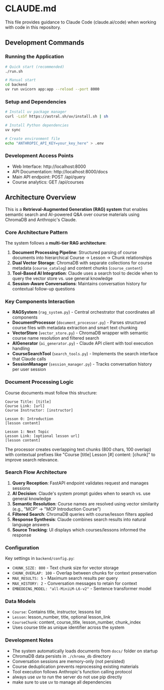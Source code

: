 # CLAUDE.md

This file provides guidance to Claude Code (claude.ai/code) when working with code in this repository.

## Development Commands

### Running the Application
```bash
# Quick start (recommended)
./run.sh

# Manual start
cd backend
uv run uvicorn app:app --reload --port 8000
```

### Setup and Dependencies
```bash
# Install uv package manager
curl -LsSf https://astral.sh/uv/install.sh | sh

# Install Python dependencies
uv sync

# Create environment file
echo "ANTHROPIC_API_KEY=your_key_here" > .env
```

### Development Access Points
- Web Interface: http://localhost:8000
- API Documentation: http://localhost:8000/docs
- Main API endpoint: POST /api/query
- Course analytics: GET /api/courses

## Architecture Overview

This is a **Retrieval-Augmented Generation (RAG) system** that enables semantic search and AI-powered Q&A over course materials using ChromaDB and Anthropic's Claude.

### Core Architecture Pattern

The system follows a **multi-tier RAG architecture**:

1. **Document Processing Pipeline**: Structured parsing of course documents into hierarchical Course → Lesson → Chunk relationships
2. **Dual Vector Storage**: ChromaDB with separate collections for course metadata (`course_catalog`) and content chunks (`course_content`)
3. **Tool-Based AI Integration**: Claude uses a search tool to decide when to query the vector store vs. use general knowledge
4. **Session-Aware Conversations**: Maintains conversation history for contextual follow-up questions

### Key Components Interaction

- **RAGSystem** (`rag_system.py`) - Central orchestrator that coordinates all components
- **DocumentProcessor** (`document_processor.py`) - Parses structured course files with metadata extraction and smart text chunking
- **VectorStore** (`vector_store.py`) - ChromaDB wrapper with semantic course name resolution and filtered search
- **AIGenerator** (`ai_generator.py`) - Claude API client with tool execution handling
- **CourseSearchTool** (`search_tools.py`) - Implements the search interface that Claude calls
- **SessionManager** (`session_manager.py`) - Tracks conversation history per user session

### Document Processing Logic

Course documents must follow this structure:
```
Course Title: [title]
Course Link: [url]  
Course Instructor: [instructor]

Lesson 0: Introduction
[lesson content]

Lesson 1: Next Topic
Lesson Link: [optional lesson url]
[lesson content]
```

The processor creates overlapping text chunks (800 chars, 100 overlap) with contextual prefixes like "Course [title] Lesson [#] content: [chunk]" to improve search relevance.

### Search Flow Architecture

1. **Query Reception**: FastAPI endpoint validates request and manages sessions
2. **AI Decision**: Claude's system prompt guides when to search vs. use general knowledge
3. **Semantic Resolution**: Course names are resolved using vector similarity (e.g., "MCP" → "MCP Introduction Course")
4. **Filtered Search**: ChromaDB queries with course/lesson filters applied
5. **Response Synthesis**: Claude combines search results into natural language answers
6. **Source Tracking**: UI displays which courses/lessons informed the response

### Configuration

Key settings in `backend/config.py`:
- `CHUNK_SIZE: 800` - Text chunk size for vector storage
- `CHUNK_OVERLAP: 100` - Overlap between chunks for context preservation
- `MAX_RESULTS: 5` - Maximum search results per query
- `MAX_HISTORY: 2` - Conversation messages to retain for context
- `EMBEDDING_MODEL: "all-MiniLM-L6-v2"` - Sentence transformer model

### Data Models

- `Course`: Contains title, instructor, lessons list
- `Lesson`: lesson_number, title, optional lesson_link  
- `CourseChunk`: content, course_title, lesson_number, chunk_index
- Uses course title as unique identifier across the system

### Development Notes

- The system automatically loads documents from `docs/` folder on startup
- ChromaDB data persists in `./chroma_db` directory
- Conversation sessions are memory-only (not persisted)
- Course deduplication prevents reprocessing existing materials
- Tool execution follows Anthropic's function calling protocol
- always use uv to run the server do not use pip directly
- make sure to use uv to manage all dependencies